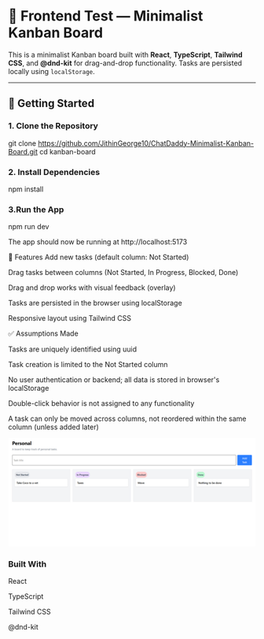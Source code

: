 # 📝 Frontend Test — Minimalist Kanban Board

This is a minimalist Kanban board built with **React**, **TypeScript**, **Tailwind CSS**, and **@dnd-kit** for drag-and-drop functionality. Tasks are persisted locally using `localStorage`.

---

## 🚀 Getting Started

### 1. Clone the Repository

git clone https://github.com/JithinGeorge10/ChatDaddy-Minimalist-Kanban-Board.git
cd kanban-board


### 2. Install Dependencies

npm install


### 3.Run the App

npm run dev

The app should now be running at http://localhost:5173

📌 Features
Add new tasks (default column: Not Started)

Drag tasks between columns (Not Started, In Progress, Blocked, Done)

Drag and drop works with visual feedback (overlay)

Tasks are persisted in the browser using localStorage

Responsive layout using Tailwind CSS

✅ Assumptions Made

Tasks are uniquely identified using uuid

Task creation is limited to the Not Started column

No user authentication or backend; all data is stored in browser's localStorage

Double-click behavior is not assigned to any functionality

A task can only be moved across columns, not reordered within the same column (unless added later)



![Kanban Board Preview](https://raw.githubusercontent.com/JithinGeorge10/ChatDaddy-Minimalist-Kanban-Board/main/sample.png)



### Built With
React

TypeScript

Tailwind CSS

@dnd-kit
